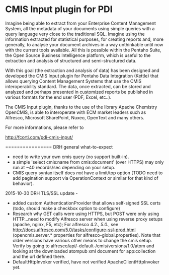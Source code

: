 CMIS Input plugin for PDI
=================

Imagine being able to extract from your Enterprise Content Management System, all the metadata of your documents using simple queries with a query language very close to the traditional SQL. Imagine using the information extracted for statistical purposes, for creating reports and, more generally, to analyse your document archives in a way unthinkable until now with the current tools available. All this is possible within the Pentaho Suite, the Open Source Business Intelligence platform, which is useful to the extraction and analysis of structured and semi-structured data.

With this goal (the extraction and analysis of data) has been designed and developed the CMIS Input plugin for Pentaho Data Integration (Kettle) that allows querying Content Management Systems that use the CMIS interoperability standard. The data, once extracted, can be stored and analyzed and perhaps presented in customized reports be published in various formats for the end user (PDF, Excel, etc..).

The CMIS Input plugin, thanks to the use of the library Apache Chemistry OpenCMIS, is able to interoperate with ECM market leaders such as Alfresco, Microsoft SharePoint, Nuxeo, OpenText and many others.

For more informations, please refer to

http://fcorti.com/pdi-cmis-input/

================
DRH general what-to-expect
 - need to write your own cmis query (no support built-in).  
 - a simple 'select cmis:name from cmis:document' (over HTTPS) may only run at ~40 records/sec depending on your setup.
 - CMIS query syntax itself does *not* have a limit/top option (TODO need to add pagination support via OperationContext or similar for that kind of behavior).

2015-10-30 DRH TLS/SSL update -
 - added custom AuthenticationProvider that allows self-signed SSL certs (todo, should make a checkbox option to configure)
 - Research why GET calls were using HTTPS, but POST were only using HTTP...need to modify Alfresco server when using reverse proxy setups (apache, nginx, F5, etc);  For alfresco 4.2.*, 5.0.*, see http://docs.alfresco.com/5.0/tasks/configure-ssl-prod.html   (opencmis.server.* properties for alfresco-global.properties). Note that older versions have various other means to change the cmis setup.  Verify by going to alfresco/api/-default-/cmis/versions/1.0/atom and looking at the downloaded atompub xml document for app:collection and the url defined there.
 - DefaultHttpInvoker verified, have not verified ApacheClientHttpInvoker yet.

